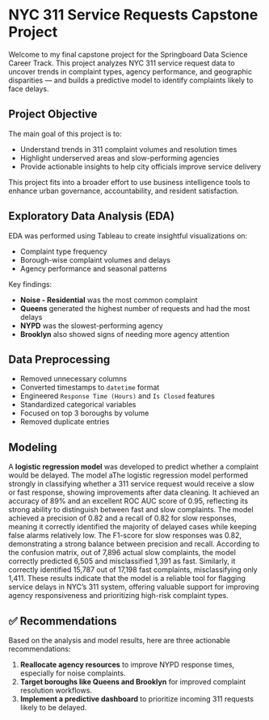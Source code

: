# NYC 311 Service Requests Capstone Project

Welcome to my final capstone project for the Springboard Data Science Career Track. This project analyzes NYC 311 service request data to uncover trends in complaint types, agency performance, and geographic disparities — and builds a predictive model to identify complaints likely to face delays.

## Project Objective

The main goal of this project is to:
- Understand trends in 311 complaint volumes and resolution times
- Highlight underserved areas and slow-performing agencies
- Provide actionable insights to help city officials improve service delivery

This project fits into a broader effort to use business intelligence tools to enhance urban governance, accountability, and resident satisfaction.

## Exploratory Data Analysis (EDA)

EDA was performed using Tableau to create insightful visualizations on:
- Complaint type frequency
- Borough-wise complaint volumes and delays
- Agency performance and seasonal patterns

Key findings:
- **Noise - Residential** was the most common complaint
- **Queens** generated the highest number of requests and had the most delays
- **NYPD** was the slowest-performing agency
- **Brooklyn** also showed signs of needing more agency attention

## Data Preprocessing

- Removed unnecessary columns
- Converted timestamps to `datetime` format
- Engineered `Response Time (Hours)` and `Is Closed` features
- Standardized categorical variables
- Focused on top 3 boroughs by volume
- Removed duplicate entries

## Modeling

A **logistic regression model** was developed to predict whether a complaint would be delayed. The model aThe logistic regression model performed strongly in classifying whether a 311 service request would receive a slow or fast response, showing improvements after data cleaning. It achieved an accuracy of 89% and an excellent ROC AUC score of 0.95, reflecting its strong ability to distinguish between fast and slow complaints. The model achieved a precision of 0.82 and a recall of 0.82 for slow responses, meaning it correctly identified the majority of delayed cases while keeping false alarms relatively low. The F1-score for slow responses was 0.82, demonstrating a strong balance between precision and recall. According to the confusion matrix, out of 7,896 actual slow complaints, the model correctly predicted 6,505 and misclassified 1,391 as fast. Similarly, it correctly identified 15,787 out of 17,198 fast complaints, misclassifying only 1,411. These results indicate that the model is a reliable tool for flagging service delays in NYC’s 311 system, offering valuable support for improving agency responsiveness and prioritizing high-risk complaint types.

## ✅ Recommendations

Based on the analysis and model results, here are three actionable recommendations:

1. **Reallocate agency resources** to improve NYPD response times, especially for noise complaints.
2. **Target boroughs like Queens and Brooklyn** for improved complaint resolution workflows.
3. **Implement a predictive dashboard** to prioritize incoming 311 requests likely to be delayed.

